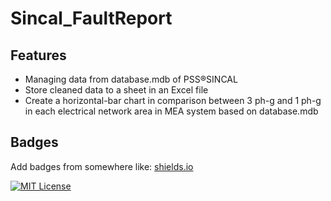# Sincal_FaultReport

## Features
- Managing data from database.mdb of PSS®SINCAL
- Store cleaned data to a sheet in an Excel file
- Create a horizontal-bar chart in comparison between 3 ph-g and 1 ph-g in each electrical network area in MEA system based on database.mdb

## Badges
Add badges from somewhere like: [shields.io](https://shields.io/)

[![MIT License](https://img.shields.io/badge/License-MIT-green.svg)](https://choosealicense.com/licenses/mit/)
